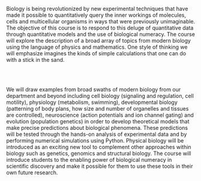 
Biology is being revolutionized by new experimental techniques that have made
it possible to quantitatively query the inner workings of molecules, cells
and multicellular organisms in ways that were previously unimaginable. The
objective of this course is to respond to this deluge of quantitative data
through quantitative models and the use of biological numeracy. The course
will explore the description of a broad array of topics from modern biology
using the language of physics and mathematics. One style of thinking we will
emphasize imagines the kinds of simple calculations that one can do with a
stick in the sand.

<br/>
<br/>

We will draw examples from broad swaths of modern biology from our department
and beyond including cell biology (signaling and regulation, cell motility),
physiology (metabolism, swimming), developmental biology (patterning of body
plans, how size and number of organelles and tissues are controlled),
neuroscience (action potentials and ion channel gating) and evolution
(population genetics) in order to develop theoretical models that make
precise predictions about biological phenomena. These predictions will be
tested through the hands-on analysis of experimental data and by performing
numerical simulations using Python. Physical biology will be introduced as an
exciting new tool to complement other approaches within biology such as
genetics, genomics and structural biology. The course will introduce students
to the enabling power of biological numeracy in scientific discovery and make
it possible for them to use these tools in their own future research.

